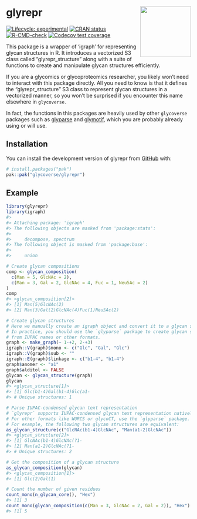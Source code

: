 
<!-- README.md is generated from README.Rmd. Please edit that file -->

# glyrepr <a href="https://glycoverse.github.io/glyrepr/"><img src="man/figures/logo.png" align="right" height="138" /></a>

<!-- badges: start -->

[![Lifecycle:
experimental](https://img.shields.io/badge/lifecycle-experimental-orange.svg)](https://lifecycle.r-lib.org/articles/stages.html#experimental)
[![CRAN
status](https://www.r-pkg.org/badges/version/glyrepr)](https://CRAN.R-project.org/package=glyrepr)
[![R-CMD-check](https://github.com/glycoverse/glyrepr/actions/workflows/R-CMD-check.yaml/badge.svg)](https://github.com/glycoverse/glyrepr/actions/workflows/R-CMD-check.yaml)
[![Codecov test
coverage](https://codecov.io/gh/glycoverse/glyrepr/graph/badge.svg)](https://app.codecov.io/gh/glycoverse/glyrepr)
<!-- badges: end -->

This package is a wrapper of ‘igraph’ for representing glycan structures
in R. It introduces a vectorized S3 class called “glyrepr_structure”
along with a suite of functions to create and manipulate glycan
structures efficiently.

If you are a glycomics or glycoproteomics researcher, you likely won’t
need to interact with this package directly. All you need to know is
that it defines the “glyrepr_structure” S3 class to represent glycan
structures in a vectorized manner, so you won’t be surprised if you
encounter this name elsewhere in `glycoverse.`

In fact, the functions in this packages are heavily used by other
`glycoverse` packages such as
[glyparse](https://github.com/glycoverse/glyparse) and
[glymotif](https://github.com/glycoverse/glymotif), which you are
probably already using or will use.

## Installation

You can install the development version of glyrepr from
[GitHub](https://github.com/) with:

``` r
# install.packages("pak")
pak::pak("glycoverse/glyrepr")
```

## Example

``` r
library(glyrepr)
library(igraph)
#> 
#> Attaching package: 'igraph'
#> The following objects are masked from 'package:stats':
#> 
#>     decompose, spectrum
#> The following object is masked from 'package:base':
#> 
#>     union

# Create glycan compositions
comp <- glycan_composition(
  c(Man = 5, GlcNAc = 2),
  c(Man = 3, Gal = 2, GlcNAc = 4, Fuc = 1, Neu5Ac = 2)
)
comp
#> <glycan_composition[2]>
#> [1] Man(5)GlcNAc(2)
#> [2] Man(3)Gal(2)GlcNAc(4)Fuc(1)Neu5Ac(2)

# Create glycan structures
# Here we manually create an igraph object and convert it to a glycan structure.
# In practice, you should use the `glyparse` package to create glycan structures
# from IUPAC names or other formats.
graph <- make_graph(~ 1-+2, 2-+3)
igraph::V(graph)$mono <- c("Glc", "Gal", "Glc")
igraph::V(graph)$sub <- ""
igraph::E(graph)$linkage <- c("b1-4", "b1-4")
graph$anomer <- "a1"
graph$alditol <- FALSE
glycan <- glycan_structure(graph)
glycan
#> <glycan_structure[1]>
#> [1] Glc(b1-4)Gal(b1-4)Glc(a1-
#> # Unique structures: 1

# Parse IUPAC-condensed glycan text representation
# `glyrepr` supports IUPAC-condensed glycan text representation natively.
# For other formats like WURCS or glycoCT, use the `glyparse` package.
# For example, the following two glycan structures are equivalent:
as_glycan_structure(c("GlcNAc(b1-4)GlcNAc", "Man(a1-2)GlcNAc"))
#> <glycan_structure[2]>
#> [1] GlcNAc(b1-4)GlcNAc(?1-
#> [2] Man(a1-2)GlcNAc(?1-
#> # Unique structures: 2

# Get the composition of a glycan structure
as_glycan_composition(glycan)
#> <glycan_composition[1]>
#> [1] Glc(2)Gal(1)

# Count the number of given residues
count_mono(n_glycan_core(), "Hex")
#> [1] 3
count_mono(glycan_composition(c(Man = 3, GlcNAc = 2, Gal = 2)), "Hex")
#> [1] 5
```
